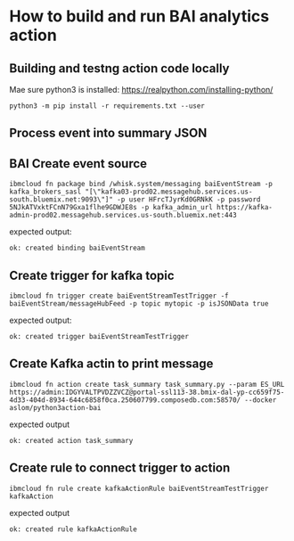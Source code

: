 # How to build and run BAI analytics action


## Building and testng action code locally

Mae sure python3 is installed: https://realpython.com/installing-python/

```
python3 -m pip install -r requirements.txt --user
```


## Process event into summary JSON

## BAI Create event source

```
ibmcloud fn package bind /whisk.system/messaging baiEventStream -p kafka_brokers_sasl "[\"kafka03-prod02.messagehub.services.us-south.bluemix.net:9093\"]" -p user HFrcTJyrKd0GRNkK -p password 5NJkATVxktFCnN79Gxa1flhe9GDWJE8s -p kafka_admin_url https://kafka-admin-prod02.messagehub.services.us-south.bluemix.net:443
```

expected output:

```
ok: created binding baiEventStream
```


## Create trigger for kafka topic


```
ibmcloud fn trigger create baiEventStreamTestTrigger -f baiEventStream/messageHubFeed -p topic mytopic -p isJSONData true
```

expected output:

```
ok: created trigger baiEventStreamTestTrigger
```

## Create Kafka actin to print message

```
ibmcloud fn action create task_summary task_summary.py --param ES_URL https://admin:IDGYVALTPVDZZVCZ@portal-ssl113-38.bmix-dal-yp-cc659f75-4d33-404d-8934-644c6858f0ca.250607799.composedb.com:58570/ --docker aslom/python3action-bai
```

expected output

```
ok: created action task_summary
```

## Create rule to connect trigger to action

```
ibmcloud fn rule create kafkaActionRule baiEventStreamTestTrigger kafkaAction
```

expected output

```
ok: created rule kafkaActionRule
```
